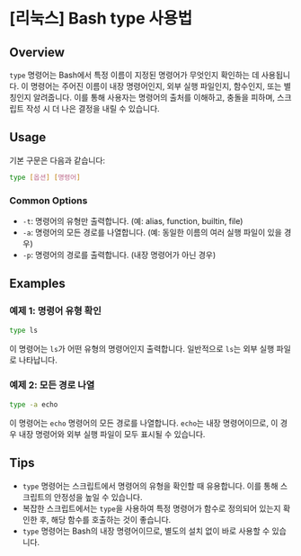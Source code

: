 # [리눅스] Bash type 사용법

## Overview
`type` 명령어는 Bash에서 특정 이름이 지정된 명령어가 무엇인지 확인하는 데 사용됩니다. 이 명령어는 주어진 이름이 내장 명령어인지, 외부 실행 파일인지, 함수인지, 또는 별칭인지 알려줍니다. 이를 통해 사용자는 명령어의 출처를 이해하고, 충돌을 피하며, 스크립트 작성 시 더 나은 결정을 내릴 수 있습니다.

## Usage
기본 구문은 다음과 같습니다:

```bash
type [옵션] [명령어]
```

### Common Options
- `-t`: 명령어의 유형만 출력합니다. (예: alias, function, builtin, file)
- `-a`: 명령어의 모든 경로를 나열합니다. (예: 동일한 이름의 여러 실행 파일이 있을 경우)
- `-p`: 명령어의 경로를 출력합니다. (내장 명령어가 아닌 경우)

## Examples

### 예제 1: 명령어 유형 확인
```bash
type ls
```
이 명령어는 `ls`가 어떤 유형의 명령어인지 출력합니다. 일반적으로 `ls`는 외부 실행 파일로 나타납니다.

### 예제 2: 모든 경로 나열
```bash
type -a echo
```
이 명령어는 `echo` 명령어의 모든 경로를 나열합니다. `echo`는 내장 명령어이므로, 이 경우 내장 명령어와 외부 실행 파일이 모두 표시될 수 있습니다.

## Tips
- `type` 명령어는 스크립트에서 명령어의 유형을 확인할 때 유용합니다. 이를 통해 스크립트의 안정성을 높일 수 있습니다.
- 복잡한 스크립트에서는 `type`을 사용하여 특정 명령어가 함수로 정의되어 있는지 확인한 후, 해당 함수를 호출하는 것이 좋습니다.
- `type` 명령어는 Bash의 내장 명령어이므로, 별도의 설치 없이 바로 사용할 수 있습니다.